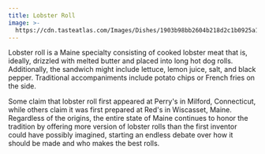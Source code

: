 ```yaml
---
title: Lobster Roll
image: >-
  https://cdn.tasteatlas.com/Images/Dishes/1903b98bb2604b218d2c1b0925a167c8.jpg?w=905&h=510
---
```



Lobster roll is a Maine specialty consisting of cooked lobster meat that is, ideally, drizzled with melted butter and placed into long hot dog rolls. Additionally, the sandwich might include lettuce, lemon juice, salt, and black pepper. Traditional accompaniments include potato chips or French fries on the side.

Some claim that lobster roll first appeared at Perry's in Milford, Connecticut, while others claim it was first prepared at Red's in Wiscasset, Maine. Regardless of the origins, the entire state of Maine continues to honor the tradition by offering more version of lobster rolls than the first inventor could have possibly imagined, starting an endless debate over how it should be made and who makes the best rolls.
